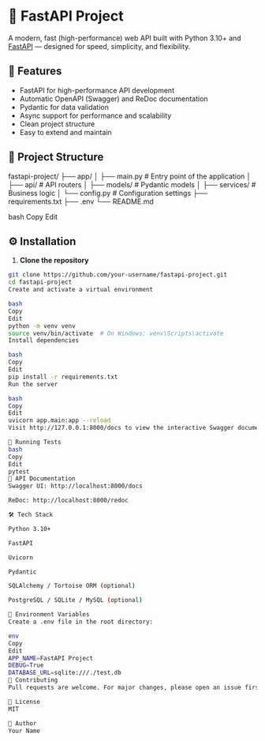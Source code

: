 # 🚀 FastAPI Project

A modern, fast (high-performance) web API built with Python 3.10+ and [FastAPI](https://fastapi.tiangolo.com/) — designed for speed, simplicity, and flexibility.

## 📌 Features

- FastAPI for high-performance API development
- Automatic OpenAPI (Swagger) and ReDoc documentation
- Pydantic for data validation
- Async support for performance and scalability
- Clean project structure
- Easy to extend and maintain

## 📁 Project Structure

fastapi-project/
├── app/
│ ├── main.py # Entry point of the application
│ ├── api/ # API routers
│ ├── models/ # Pydantic models
│ ├── services/ # Business logic
│ └── config.py # Configuration settings
├── requirements.txt
├── .env
└── README.md

bash
Copy
Edit

## ⚙️ Installation

1. **Clone the repository**

```bash
git clone https://github.com/your-username/fastapi-project.git
cd fastapi-project
Create and activate a virtual environment

bash
Copy
Edit
python -m venv venv
source venv/bin/activate  # On Windows: venv\Scripts\activate
Install dependencies

bash
Copy
Edit
pip install -r requirements.txt
Run the server

bash
Copy
Edit
uvicorn app.main:app --reload
Visit http://127.0.0.1:8000/docs to view the interactive Swagger documentation.

🧪 Running Tests
bash
Copy
Edit
pytest
📄 API Documentation
Swagger UI: http://localhost:8000/docs

ReDoc: http://localhost:8000/redoc

🛠️ Tech Stack

Python 3.10+

FastAPI

Uvicorn

Pydantic

SQLAlchemy / Tortoise ORM (optional)

PostgreSQL / SQLite / MySQL (optional)

🧩 Environment Variables
Create a .env file in the root directory:

env
Copy
Edit
APP_NAME=FastAPI Project
DEBUG=True
DATABASE_URL=sqlite:///./test.db
🙌 Contributing
Pull requests are welcome. For major changes, please open an issue first to discuss what you would like to change.

📄 License
MIT

👤 Author
Your Name